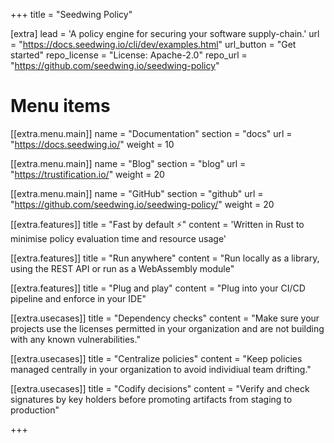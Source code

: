 +++
title = "Seedwing Policy"


[extra]
lead = 'A policy engine for securing your software supply-chain.'
url = "https://docs.seedwing.io/cli/dev/examples.html"
url_button = "Get started"
repo_license = "License: Apache-2.0"
repo_url = "https://github.com/seedwing.io/seedwing-policy"

# Menu items
[[extra.menu.main]]
name = "Documentation"
section = "docs"
url = "https://docs.seedwing.io/"
weight = 10

[[extra.menu.main]]
name = "Blog"
section = "blog"
url = "https://trustification.io/"
weight = 20

[[extra.menu.main]]
name = "GitHub"
section = "github"
url = "https://github.com/seedwing.io/seedwing-policy/"
weight = 20


[[extra.features]]
title = "Fast by default ⚡️"
content = 'Written in Rust to minimise policy evaluation time and resource usage'

[[extra.features]]
title = "Run anywhere"
content = "Run locally as a library, using the REST API or run as a WebAssembly module"

[[extra.features]]
title = "Plug and play"
content = "Plug into your CI/CD pipeline and enforce in your IDE"

[[extra.usecases]]
title = "Dependency checks"
content = "Make sure your projects use the licenses permitted in your organization and are not building with any known vulnerabilities."

[[extra.usecases]]
title = "Centralize policies"
content = "Keep policies managed centrally in your organization to avoid individiual team drifting."

[[extra.usecases]]
title = "Codify decisions"
content = "Verify and check signatures by key holders before promoting artifacts from staging to production"

+++

